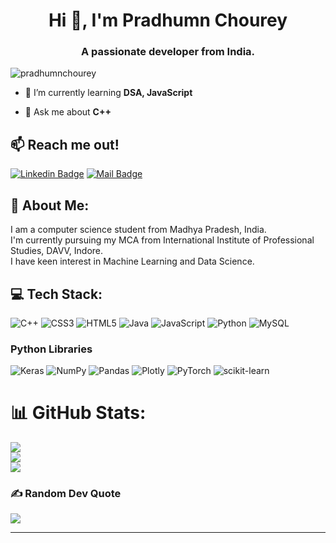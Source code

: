 <h1 align="center">Hi 👋, I'm Pradhumn Chourey</h1>
<h3 align="center">A passionate developer from India.</h3>

<p align="left"> <img src="https://komarev.com/ghpvc/?username=pradhumnchourey&label=Profile%20views&color=0e75b6&style=flat" alt="pradhumnchourey" /> </p>

- 🌱 I’m currently learning **DSA, JavaScript**

- 💬 Ask me about **C++**


## :mailbox: Reach me out!

[![Linkedin Badge](https://img.shields.io/badge/-pradhumnchourey-0e76a8?style=flat&labelColor=0e76a8&logo=linkedin&logoColor=white)](https://www.linkedin.com/in/pradhumn-chourey/) [![Mail Badge](https://img.shields.io/badge/-pradhumn.rchourey-c0392b?style=flat&labelColor=c0392b&logo=gmail&logoColor=white)](mailto:pradhumn.rchourey@gmail.com) 
<!-- [![Mail Badge](https://img.shields.io/badge/-CoderOne-e74c3c?style=flat&labelColor=e74c3c&logo=youtube&logoColor=white)](https://youtube.com/coderone) [![Mail Badge](https://img.shields.io/badge/-@islempenywis-e84393?style=flat&labelColor=e84393&logo=instagram&logoColor=white)](https://instagram.com/islempenywis)[![Twitter Badge](https://img.shields.io/badge/-@Ipenywis-1ca0f1?style=flat&labelColor=1ca0f1&logo=twitter&logoColor=white&link=https://twitter.com/Ipenywis)](https://twitter.com/Ipenywis) -->

<!-- - 📫 How to reach me **pradhumn.rchourey@gmail.com** -->
## 💫 About Me:
I am a computer science student from Madhya Pradesh, India. <br>I'm currently pursuing my MCA from International Institute of Professional Studies, DAVV, Indore.<br>I have keen interest in Machine Learning and Data Science.<br> 

<!-- ## 🌐 Socials:
[![LinkedIn](https://img.shields.io/badge/LinkedIn-%230077B5.svg?logo=linkedin&logoColor=white)](https://linkedin.com/in/pradhumn-chourey) 
 -->
## 💻 Tech Stack:
![C++](https://img.shields.io/badge/c++-%2300599C.svg?style=flat&logo=c%2B%2B&logoColor=white) ![CSS3](https://img.shields.io/badge/css3-%231572B6.svg?style=flat&logo=css3&logoColor=white) ![HTML5](https://img.shields.io/badge/html5-%23E34F26.svg?style=flat&logo=html5&logoColor=white) ![Java](https://img.shields.io/badge/java-%23ED8B00.svg?style=flat&logo=java&logoColor=white) ![JavaScript](https://img.shields.io/badge/javascript-%23323330.svg?style=flat&logo=javascript&logoColor=%23F7DF1E) ![Python](https://img.shields.io/badge/python-3670A0?style=flat&logo=python&logoColor=ffdd54) ![MySQL](https://img.shields.io/badge/mysql-%2300f.svg?style=flat&logo=mysql&logoColor=white)
### Python Libraries
![Keras](https://img.shields.io/badge/Keras-%23D00000.svg?style=flat&logo=Keras&logoColor=white) ![NumPy](https://img.shields.io/badge/numpy-%23013243.svg?style=flat&logo=numpy&logoColor=white) ![Pandas](https://img.shields.io/badge/pandas-%23150458.svg?style=flat&logo=pandas&logoColor=white) ![Plotly](https://img.shields.io/badge/Plotly-%233F4F75.svg?style=flat&logo=plotly&logoColor=white) ![PyTorch](https://img.shields.io/badge/PyTorch-%23EE4C2C.svg?style=flat&logo=PyTorch&logoColor=white) ![scikit-learn](https://img.shields.io/badge/scikit--learn-%23F7931E.svg?style=flat&logo=scikit-learn&logoColor=white)

# 📊 GitHub Stats:
![](https://github-readme-stats.vercel.app/api?username=pradhumnchourey&theme=default&hide_border=false&include_all_commits=true&count_private=false)<br/>
![](https://github-readme-streak-stats.herokuapp.com/?user=pradhumnchourey&theme=default&hide_border=false)<br/>
![](https://github-readme-stats.vercel.app/api/top-langs/?username=pradhumnchourey&theme=default&hide_border=false&include_all_commits=true&count_private=false&layout=compact)

### ✍️ Random Dev Quote
![](https://quotes-github-readme.vercel.app/api?type=horizontal&theme=light)


---
